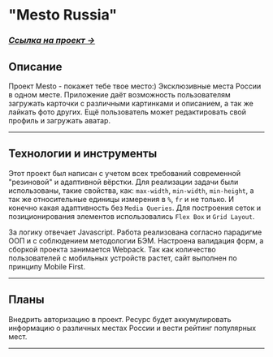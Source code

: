 # "Mesto Russia"
### [*Ссылка на проект &rarr;*](https://tsverkunov.github.io/mesto/ "Mesto")

## Описание

Проект Mesto - покажет тебе твое место:) Эксклюзивные места России в одном месте. Приложение даёт возможность пользователям загружать карточки с различными картинками и описанием, а так же лайкать фото других. Ещё пользователь может редактировать свой профиль и загружать аватар.

***

## Технологии и инструменты

Этот проект был написан с учетом всех требований современной "резиновой" и адаптивной вёрстки. Для реализации задачи
были использованы, такие свойства, как: ```max-width```, ```min-width```, ```min-height```, а так же относительные
единицы измерения в ```%```, ```fr``` и не только. И конечно какая адаптивность без ```Media Queries```. Для построения сеток и позиционирования элементов использовались ```Flex Box``` и ```Grid Layout```.

За логику отвечает Javascript. Работа реализована согласно парадигме ООП и с соблюдением методологии БЭМ. Настроена валидация форм, а сборкой проекта занимается Webpack. Так как количество пользователей с мобильных устройств растет, сайт выполнен по принципу Mobile First.

***

## Планы

Внедрить авторизацию в проект.
Ресурс будет аккумулировать информацию о различных местах России и вести рейтинг популярных мест.

***

